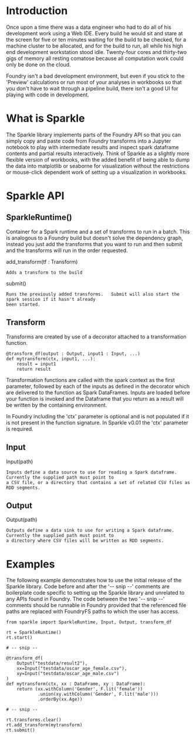 # Introduction

Once upon a time there was a data engineer who had to do all of his development work using a Web IDE.  Every build 
he would sit and stare at the screen for five or ten minutes waiting for the build to be checked, for a machine cluster to be allocated, and for the build to run, all while his high end development workstation stood idle.  Twenty-four cores and thirty-two gigs of memory all resting comatose because all computation work could only be done on the cloud.

Foundry isn't a bad development environment, but even if you stick to the 'Preview' calculations or run most of your analyses in workbooks so that you don't have to wait through a pipeline build, there isn't a good UI for playing with code in development.  

# What is Sparkle

The Sparkle library implements parts of the Foundry API so that you can simply copy and paste code from Foundry transforms into a Jupyter notebook to play with intermediate results and inspect spark dataframe contents and partial results interactively.   Think of Sparkle as a slightly more flexible version of workbooks, with the added benefit of being able to dump the data into matplotlib or seaborne for visualization without the restrictions or mouse-click dependent work of setting up a visualization in workbooks.

# Sparkle API

## SparkleRuntime()

Container for a Spark runtime and a set of transforms to run in a batch.   This is analogous to a Foundry build but 
doesn't solve the dependency graph, instead you just add the transforms that you want to run and then submit and the transforms will run in the order requested.

add_transform(tf : Transform)

    Adds a transform to the build

submit()

    Runs the previously added transforms.   Submit will also start the spark session if it hasn't already
    been started.

## Transform

Transforms are created by use of a decorator attached to a transformation function. 

```
@transform_df(output : Output, input1 : Input, ...)
def mytransform(ctx, input1, ...):
    result = input1
    return result
```

Transformation functions are called with the spark context as the first parameter, followed by each of the 
inputs as defined in the decorator which are delivered to the function as Spark DataFrames.   Inputs are loaded before your function is invoked and the Dataframe that you return as a result will be written by the containing
environment.

In Foundry including the 'ctx' parameter is optional and is not populated if it is not present in the function
signature.  In Sparkle v0.01 the 'ctx' parameter is required.

## Input

Input(path)

    Inputs define a data source to use for reading a Spark dataframe.   Currently the supplied path must point to
    a CSV file, or a directory that contains a set of related CSV files as RDD segments.

## Output

Output(path)

    Outputs define a data sink to use for writing a Spark dataframe.   Currently the supplied path must point to 
    a directory where CSV files will be written as RDD segments.


# Examples

The following example demonstrates how to use the initial release of the Sparkle library.   Code before and 
after the '-- snip --' comments are boilerplate code specific to setting up the Sparkle library and unrelated
to any APIs found in Foundry.   The code between the two '-- snip --' comments should be runnable in Foundry
provided that the referenced file paths are replaced with FoundryFS paths to which the user has access.

```
from sparkle import SparkleRuntime, Input, Output, transform_df

rt = SparkleRuntime()
rt.start()

# -- snip --

@transform_df(
    Output("testdata/result2"),
    xx=Input("testdata/oscar_age_female.csv"),
    xy=Input("testdata/oscar_age_male.csv")
)
def mytransform(ctx, xx : DataFrame, xy : DataFrame):
    return (xx.withColumn('Gender', F.lit('female'))
            .union(xy.withColumn('Gender', F.lit('male')))
            .orderBy(xx.Age))

# -- snip --

rt.transforms.clear()
rt.add_transform(mytransform)
rt.submit()
